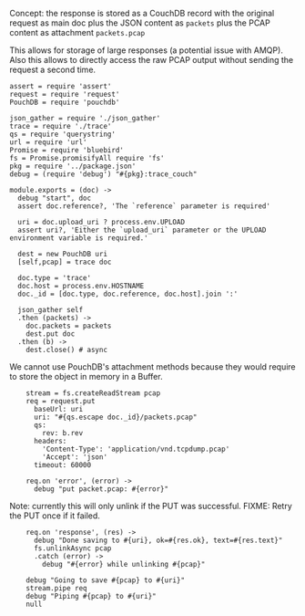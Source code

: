 Concept: the response is stored as a CouchDB record
with the original request as main doc
plus the JSON content as `packets`
plus the PCAP content as attachment `packets.pcap`

This allows for storage of large responses (a potential issue with AMQP).
Also this allows to directly access the raw PCAP output without sending
the request a second time.

    assert = require 'assert'
    request = require 'request'
    PouchDB = require 'pouchdb'

    json_gather = require './json_gather'
    trace = require './trace'
    qs = require 'querystring'
    url = require 'url'
    Promise = require 'bluebird'
    fs = Promise.promisifyAll require 'fs'
    pkg = require '../package.json'
    debug = (require 'debug') "#{pkg}:trace_couch"

    module.exports = (doc) ->
      debug "start", doc
      assert doc.reference?, 'The `reference` parameter is required'

      uri = doc.upload_uri ? process.env.UPLOAD
      assert uri?, 'Either the `upload_uri` parameter or the UPLOAD environment variable is required.'

      dest = new PouchDB uri
      [self,pcap] = trace doc

      doc.type = 'trace'
      doc.host = process.env.HOSTNAME
      doc._id = [doc.type, doc.reference, doc.host].join ':'

      json_gather self
      .then (packets) ->
        doc.packets = packets
        dest.put doc
      .then (b) ->
        dest.close() # async

We cannot use PouchDB's attachment methods because they would require to store the object in memory in a Buffer.

        stream = fs.createReadStream pcap
        req = request.put
          baseUrl: uri
          uri: "#{qs.escape doc._id}/packets.pcap"
          qs:
            rev: b.rev
          headers:
            'Content-Type': 'application/vnd.tcpdump.pcap'
            'Accept': 'json'
          timeout: 60000

        req.on 'error', (error) ->
          debug "put packet.pcap: #{error}"

Note: currently this will only unlink if the PUT was successful.
FIXME: Retry the PUT once if it failed.

        req.on 'response', (res) ->
          debug "Done saving to #{uri}, ok=#{res.ok}, text=#{res.text}"
          fs.unlinkAsync pcap
          .catch (error) ->
            debug "#{error} while unlinking #{pcap}"

        debug "Going to save #{pcap} to #{uri}"
        stream.pipe req
        debug "Piping #{pcap} to #{uri}"
        null
